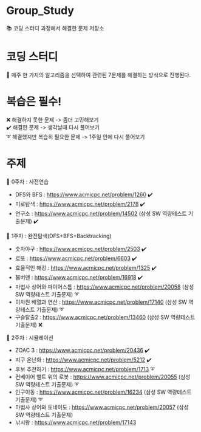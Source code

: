 # Group_Study
📚 코딩 스터디 과정에서 해결한 문제 저장소

# 코딩 스터디
🥇 매주 한 가지의 알고리즘을 선택하여 관련된 7문제를 해결하는 방식으로 진행된다. 

# 복습은 필수!
❌ 해결하지 못한 문제 -> 좀더 고민해보기\
✔️ 해결한 문제 -> 생각날때 다시 풀어보기\
➰ 해결했지만 복습히 필요한 문제 -> 1주일 안에 다시 풀어보기

# 주제
🔸 0주차 : 사전연습
  - DFS와 BFS : https://www.acmicpc.net/problem/1260 ✔️
  - 미로탐색 : https://www.acmicpc.net/problem/2178 ✔️
  - 연구소 : https://www.acmicpc.net/problem/14502 (삼성 SW 역량테스트 기출문제) ✔️

🔹 1주차 : 완전탐색(DFS+BFS+Backtracking)
  - 숫자야구 : https://www.acmicpc.net/problem/2503 ✔️
  - 로또 : https://www.acmicpc.net/problem/6603 ✔️
  - 효율적인 해킹 : https://www.acmicpc.net/problem/1325 ✔️
  - 봄버맨 : https://www.acmicpc.net/problem/16918 ✔️
  - 마법사 상어와 파이어스톰 : https://www.acmicpc.net/problem/20058 (삼성 SW 역량테스트 기출문제) ➰
  - 이차원 배열과 연산 : https://www.acmicpc.net/problem/17140 (삼성 SW 역량테스트 기출문제) ➰
  - 구슬탈출2 : https://www.acmicpc.net/problem/13460 (삼성 SW 역량테스트 기출문제) ❌

🔸 2주차 : 시뮬레이션
  - ZOAC 3 : https://www.acmicpc.net/problem/20436 ✔️
  - 지구 온난화 : https://www.acmicpc.net/problem/5212 ✔️
  - 후보 추천하기 : https://www.acmicpc.net/problem/1713 ➰
  - 컨베이어 밸트 위의 로봇 : https://www.acmicpc.net/problem/20055 (삼성 SW 역량테스트 기출문제) ➰
  - 인구이동 : https://www.acmicpc.net/problem/16234 (삼성 SW 역량테스트 기출문제) ➰
  - 마법사 상어와 토네이도 : https://www.acmicpc.net/problem/20057 (삼성 SW 역량테스트 기출문제)
  - 낚시왕 : https://www.acmicpc.net/problem/17143
